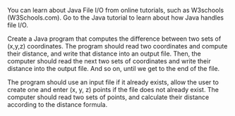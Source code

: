 You can learn about Java File I/O from online tutorials, such as W3schools (W3Schools.com).  Go to the Java tutorial to learn about how Java handles file I/O.

Create a Java program that computes the difference between two sets of (x,y,z) coordinates. The program should read two coordinates and compute their distance, and write that distance into an output file.  Then, the computer  should read the next two sets of coordinates and write their distance into the output file.  And so on, until we get to the end of the file.

The program should use an input file if it already exists, allow the user to create one and enter (x, y, z) points if the file does not already exist.  The computer should read two sets of points, and calculate their distance according to the distance formula.
